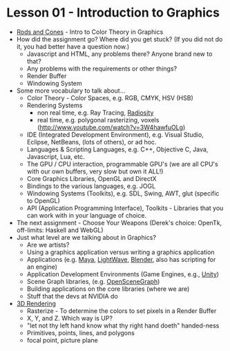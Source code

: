 Lesson 01 - Introduction to Graphics
====================================

* [Rods and Cones](http://www.youtube.com/watch?v=W-yLfm5HsHc) - Intro to Color Theory in Graphics
* How did the assignment go?  Where did you get stuck? (If you did not do it, you had better have a question now.)
  * Javascript and HTML, any problems there?  Anyone brand new to that?
  * Any problems with the requirements or other things?
  * Render Buffer
  * Windowing System
* Some more vocabulary to talk about...
  * Color Theory - Color Spaces, e.g. RGB, CMYK, HSV (HSB)
  * Rendering Systems
    * non real time, e.g. Ray Tracing, [Radiosity](http://en.wikipedia.org/wiki/Radiosity_(computer_graphics))
    * real time, e.g. polygonal rasterizing, voxels (http://www.youtube.com/watch?v=3W4hawfuOLg)
  * IDE (Integrated Development Environment), e.g. Visual Studio, Eclipse, NetBeans, (lots of others), or ad hoc.
  * Languages & Scripting Languages, e.g. C++, Objective C, Java, Javascript, Lua, etc.
  * The GPU / CPU interaction, programmable GPU's (we are all CPU's with our own buffers, very slow but own it ALL!)
  * Core Graphics Libraries, OpenGL and DirectX
  * Bindings to the various languages, e.g. JOGL
  * Windowing Systems (Toolkits), e.g. SDL, Swing, AWT, glut (specific to OpenGL)
  * API (Application Programming Interface), Toolkits - Libraries that you can work with in your language of choice.
* The next assignment - Choose Your Weapons (Derek's choice: OpenTk, off-limits: Haskell and WebGL)
* Just what level are we talking about in Graphics?
  * Are we artists?
  * Using a graphics application versus writing a graphics application
  * Applications (e.g. [Maya](http://usa.autodesk.com/maya/), [LightWave](https://www.lightwave3d.com/), [Blender](http://www.blender.org/), also has scripting for an engine)
  * Application Development Environments (Game Engines, e.g., [Unity](http://unity3d.com/))
  * Scene Graph libraries, (e.g. [OpenSceneGraph](http://www.openscenegraph.org/projects/osg))
  * Building applications on the core libraries (where we are)
  * Stuff that the devs at NVIDIA do
* [3D Rendering](http://en.wikipedia.org/wiki/3D_rendering)
  * Rasterize - To determine the colors to set pixels in a Render Buffer
  * X, Y, and Z. Which way is UP?
  * "let not thy left hand know what thy right hand doeth" handed-ness
  * Primitives, points, lines, and polygons
  * focal point, picture plane
